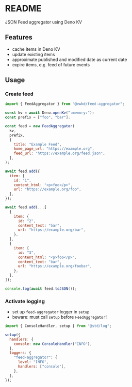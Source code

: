 # README

JSON Feed aggregator using Deno KV



## Features

- cache items in Deno KV
- update existing items
- approximate published and modified date as current date
- expire items, e.g. feed of future events



## Usage

### Create feed

```js
import { FeedAggregator } from "@vwkd/feed-aggregator";

const kv = await Deno.openKv(":memory:");
const prefix = ["foo", "bar"];

const feed = new FeedAggregator(
  kv,
  prefix,
  {
    title: "Example Feed",
    home_page_url: "https://example.org",
    feed_url: "https://example.org/feed.json",
  },
);

await feed.add({
  item: {
    id: "1",
    content_html: "<p>foo</p>",
    url: "https://example.org/foo",
  },
});

await feed.add(...[
  {
    item: {
      id: "2",
      content_text: "bar",
      url: "https://example.org/bar",
    },
  },
  {
    item: {
      id: "3",
      content_html: "<p>foo</p>",
      content_text: "bar",
      url: "https://example.org/foobar",
    },
  },
]);

console.log(await feed.toJSON());
```

### Activate logging

- set up `feed-aggregator` logger in `setup`
- beware: must call `setup` before `FeedAggregator`!

```js
import { ConsoleHandler, setup } from "@std/log";

setup({
  handlers: {
    console: new ConsoleHandler("INFO"),
  },
  loggers: {
    "feed-aggregator": {
      level: "INFO",
      handlers: ["console"],
    },
  },
});
```
